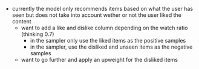 - currently the model only recommends items based on what the user has seen but does not take into account wether or not the user liked the content
    - want to add a like and dislike column depending on the watch ratio (thinking 0.7)     
        - in the sampler only use the liked items as the positive samples
        - in the sampler, use the disliked and unseen items as the negative samples
    - want to go further and apply an upweight for the disliked items
        